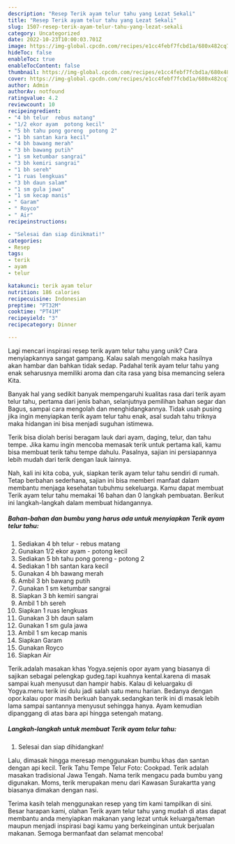 ```yaml
---
description: "Resep Terik ayam telur tahu yang Lezat Sekali"
title: "Resep Terik ayam telur tahu yang Lezat Sekali"
slug: 1507-resep-terik-ayam-telur-tahu-yang-lezat-sekali
category: Uncategorized
date: 2022-10-23T10:00:03.701Z
image: https://img-global.cpcdn.com/recipes/e1cc4febf7fcbd1a/680x482cq70/terik-ayam-telur-tahu-foto-resep-utama.jpg
hideToc: false
enableToc: true
enableTocContent: false
thumbnail: https://img-global.cpcdn.com/recipes/e1cc4febf7fcbd1a/680x482cq70/terik-ayam-telur-tahu-foto-resep-utama.jpg
cover: https://img-global.cpcdn.com/recipes/e1cc4febf7fcbd1a/680x482cq70/terik-ayam-telur-tahu-foto-resep-utama.jpg
author: Admin
authorAv: notfound
ratingvalue: 4.2
reviewcount: 10
recipeingredient:
- "4 bh telur  rebus matang"
- "1/2 ekor ayam  potong kecil"
- "5 bh tahu pong goreng  potong 2"
- "1 bh santan kara kecil"
- "4 bh bawang merah"
- "3 bh bawang putih"
- "1 sm ketumbar sangrai"
- "3 bh kemiri sangrai"
- "1 bh sereh"
- "1 ruas lengkuas"
- "3 bh daun salam"
- "1 sm gula jawa"
- "1 sm kecap manis"
- " Garam"
- " Royco"
- " Air"
recipeinstructions:

- "Selesai dan siap dinikmati!"
categories:
- Resep
tags:
- terik
- ayam
- telur

katakunci: terik ayam telur 
nutrition: 186 calories
recipecuisine: Indonesian
preptime: "PT32M"
cooktime: "PT41M"
recipeyield: "3"
recipecategory: Dinner

---
```





Lagi mencari inspirasi resep terik ayam telur tahu yang unik? Cara menyiapkannya sangat gampang. Kalau salah mengolah maka hasilnya akan hambar dan bahkan tidak sedap. Padahal terik ayam telur tahu yang enak seharusnya memiliki aroma dan cita rasa yang bisa memancing selera Kita.





Banyak hal yang sedikit banyak mempengaruhi kualitas rasa dari terik ayam telur tahu, pertama dari jenis bahan, selanjutnya pemilihan bahan segar dan Bagus, sampai cara mengolah dan menghidangkannya. Tidak usah pusing jika ingin menyiapkan terik ayam telur tahu enak,      asal sudah tahu triknya maka hidangan ini bisa menjadi suguhan istimewa.














Terik bisa diolah berisi beragam lauk dari ayam, daging, telur, dan tahu tempe. Jika kamu ingin mencoba memasak terik untuk pertama kali, kamu bisa membuat terik tahu tempe dahulu. Pasalnya, sajian ini persiapannya lebih mudah dari terik dengan lauk lainnya.






Nah, kali ini kita coba, yuk, siapkan terik ayam telur tahu sendiri di rumah. Tetap berbahan sederhana, sajian ini bisa memberi manfaat dalam membantu menjaga kesehatan tubuhmu sekeluarga. Kamu dapat membuat Terik ayam telur tahu memakai 16 bahan dan 0 langkah pembuatan. Berikut ini langkah-langkah dalam membuat hidangannya.

<!--inarticleads1-->

##### Bahan-bahan dan bumbu yang harus ada untuk menyiapkan Terik ayam telur tahu:

1. Sediakan 4 bh telur - rebus matang
1. Gunakan 1/2 ekor ayam - potong kecil
1. Sediakan 5 bh tahu pong goreng - potong 2
1. Sediakan 1 bh santan kara kecil
1. Gunakan 4 bh bawang merah
1. Ambil 3 bh bawang putih
1. Gunakan 1 sm ketumbar sangrai
1. Siapkan 3 bh kemiri sangrai
1. Ambil 1 bh sereh
1. Siapkan 1 ruas lengkuas
1. Gunakan 3 bh daun salam
1. Gunakan 1 sm gula jawa
1. Ambil 1 sm kecap manis
1. Siapkan  Garam
1. Gunakan  Royco
1. Siapkan  Air


Terik.adalah masakan khas Yogya.sejenis opor ayam yang biasanya di sajikan sebagai pelengkap gudeg.tapi kuahnya kental.karena di masak sampai kuah menyusut dan hampir habis. Kalau di keluargaku di Yogya.menu terik ini dulu jadi salah satu menu harian. Bedanya dengan opor.kalau opor masih berkuah banyak.sedangkan terik ini di masak lebih lama sampai santannya menyusut sehingga hanya. Ayam kemudian dipanggang di atas bara api hingga setengah matang. 

<!--inarticleads2-->

##### Langkah-langkah untuk membuat Terik ayam telur tahu:


1. Selesai dan siap dihidangkan!

Lalu, dimasak hingga meresap menggunakan bumbu khas dan santan dengan api kecil. Terik Tahu Tempe Telur Foto: Cookpad. Terik adalah masakan tradisional Jawa Tengah. Nama terik mengacu pada bumbu yang digunakan. Moms, terik merupakan menu dari Kawasan Surakartta yang biasanya dimakan dengan nasi. 

Terima kasih telah menggunakan resep yang tim kami tampilkan di sini. Besar harapan kami, olahan Terik ayam telur tahu yang mudah di atas dapat membantu anda menyiapkan makanan yang lezat untuk keluarga/teman maupun menjadi inspirasi bagi kamu yang berkeinginan untuk berjualan makanan. Semoga bermanfaat dan selamat mencoba!
